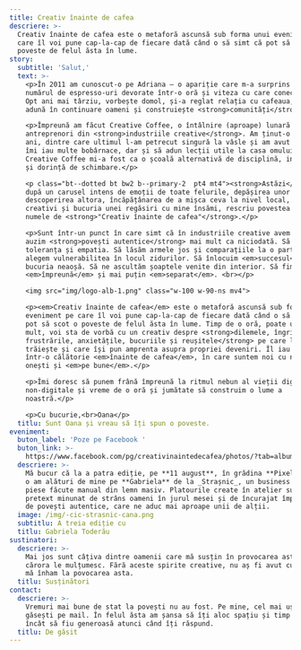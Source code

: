 ```yaml
---
title: Creativ înainte de cafea
descriere: >-
  Creativ înainte de cafea este o metaforă ascunsă sub forma unui eveniment pe
  care îl voi pune cap-la-cap de fiecare dată când o să simt că pot să scot o
  poveste de felul ăsta în lume.
story:
  subtitle: 'Salut,'
  text: >-
    <p>În 2011 am cunoscut-o pe Adriana — o apariție care m-a surprins cu
    numărul de espresso-uri devorate într-o oră și viteza cu care conecta idei.
    Opt ani mai târziu, vorbește domol, și-a reglat relația cu cafeaua, dar
    adună în continuare oameni și construiește <strong>comunități</strong>.</p>

    <p>Împreună am făcut Creative Coffee, o întâlnire (aproape) lunară cu
    antreprenori din <strong>industriile creative</strong>. Am ținut-o așa trei
    ani, dintre care ultimul l-am petrecut singură la vâsle și am avut timp să
    îmi iau multe bobârnace, dar și să adun lecții utile la casa omului.
    Creative Coffee mi-a fost ca o școală alternativă de disciplină, inițiativă
    și dorință de schimbare.</p>

    <p class="bt--dotted bt bw2 b--primary-2  pt4 mt4"><strong>Astăzi</strong>,
    după un carusel intens de emoții de toate felurile, depășirea unor frici și
    descoperirea altora, încăpățânarea de a mișca ceva la nivel local, dorul de
    creativi și bucuria unei regăsiri cu mine însămi, rescriu povestea sub
    numele de <strong>"Creativ înainte de cafea"</strong>.</p>

    <p>Sunt într-un punct în care simt că în industriile creative avem nevoie să
    auzim <strong>povești autentice</strong> mai mult ca niciodată. Să exersăm
    toleranța și empatia. Să lăsăm armele jos și comparațiile la o parte. Să
    alegem vulnerabilitea în locul zidurilor. Să înlocuim <em>succesul</em> cu
    bucuria neaoșă. Să ne ascultăm șoaptele venite din interior. Să fim mai mult
    <em>împreună</em> și mai puțin <em>separat</em>. <br></p>

    <img src="img/logo-alb-1.png" class="w-100 w-90-ns mv4">

    <p><em>Creativ înainte de cafea</em> este o metaforă ascunsă sub forma unui
    eveniment pe care îl voi pune cap-la-cap de fiecare dată când o să simt că
    pot să scot o poveste de felul ăsta în lume. Timp de o oră, poate un pic mai
    mult, voi sta de vorbă cu un creativ despre <strong>dilemele, îngrijorările,
    frustrările, anxietățile, bucuriile și reușitele</strong> pe care le
    trăiește și care își pun amprenta asupra propriei deveniri. Îl iau cu mine
    într-o călătorie <em>înainte de cafea</em>, în care suntem noi cu noi,
    onești și <em>pe bune</em>.</p>

    <p>Îmi doresc să punem frână împreună la ritmul nebun al vieții digitale și
    non-digitale și vreme de o oră și jumătate să construim o lume a
    noastră.</p>

    <p>Cu bucurie,<br>Oana</p>
  titlu: Sunt Oana și vreau să îți spun o poveste.
eveniment:
  buton_label: 'Poze pe Facebook '
  buton_link: >-
    https://www.facebook.com/pg/creativinaintedecafea/photos/?tab=album&album_id=926435227690383
  descriere: >-
    Mă bucur că la a patra ediție, pe **11 august**, în grădina **Pixelgrade**,
    o am alături de mine pe **Gabriela** de la _Strașnic_, un business local de
    piese făcute manual din lemn masiv. Platourile create în atelier sunt un
    pretext minunat de strâns oameni în jurul mesei și de încurajat împărtășirea
    de povești autentice, care ne aduc mai aproape unii de alții.
  image: /img/-cic-strasnic-cana.png
  subtitlu: A treia ediție cu
  titlu: Gabriela Toderău
sustinatori:
  descriere: >-
    Mai jos sunt câțiva dintre oamenii care mă susțin în provocarea asta și
    cărora le mulțumesc. Fără aceste spirite creative, nu aș fi avut curajul să
    mă înham la povocarea asta.
  titlu: Susținători
contact:
  descriere: >-
    Vremuri mai bune de stat la povești nu au fost. Pe mine, cel mai ușor mă
    găsești pe mail. În felul ăsta am șansa să îți aloc spațiu și timp astfel
    încât să fiu generoasă atunci când îți răspund.
  titlu: De găsit
---
```


